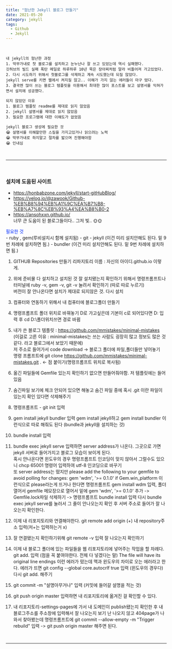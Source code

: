 ```yaml
---
title: "험난한 Jekyll 블로그 만들기"
date: 2021-05-20
category: jekyll
tags:
  - Github
  - Jekyll
---
```


<br>


```
내 jekyll의 험난한 과정
1. 막무가내로 첫 블로그를 설치하고 눈누난나 잘 쓰고 있었는데 역시 실패했다.   
깃허브의 빌드 실패 폭탄 메일로 하루하루 10년 묵은 장아찌처럼 말라 비틀어져 가고있었다. 
2. 다시 시도하기 위해서 첫블로그를 삭제하고 계속 시도했는데 되질 않았다. 
jekyll serve를 키면 웹에서 켜지질 않고.. 이해가 가지 않는 에러들이 마구 떴다.
3. 결국엔 많이 쓰는 블로그 템플릿을 이용해서 최대한 많이 포스트를 보고 설명서를 익혀가면서 설치에 성공했다. 

되지 않았던 이유
1. 블로그 템플릿 readme를 제대로 읽지 않았음
2. jekyll 설명서를 제대로 읽지 않았음
3. 필요한 프로그램에 대한 이해도가 없었음 

jekyll 블로그 생성에 필요한 것
😭 설명서를 이해할만한 스킬을 가지고있거나 읽으려는 노력
😭 막무가내로 하지말고 절차를 밟으며 진행해야함
😭 인내심
```
<br>

---

<br>

### 설치에 도움된 사이트   
- <https://honbabzone.com/jekyll/start-gitHubBlog/>
- <https://velog.io/@zawook/Github-%EB%B8%94%EB%A1%9C%EA%B7%B8-%EB%A7%8C%EB%93%A4%EA%B8%B0-2>  
- <https://ansohxxn.github.io/>  
너무 큰 도움이 된 블로그들이다.. 그저 빛.. 🌞🌞


<div style="color: #002BFF;"> 필요한 것 </div>
- ruby , gem(루비설치시 함께 설치됨)
- git
- jekyll (이건 미리 설치안해도 된다. 밑 9번 차례에 설치하면 됨.)
- bundler (이건 미리 설치안해도 된다. 밑 9번 차례에 설치하면 됨.)


1. GITHUB Repositories 만들기 리파지토리 이름 : 자신의 아이디.github.io 이렇게. 

2. 위에 준비물 다 설치하고 설치된 것 잘 설치됐는지 확인하기 위해서 
명령프롬프트나 터미널에 ruby -v, gem -v, git -v 눌려서 확인하기 (따로 따로 누르기)  
버전이 잘 안나온다면 설치가 제대로 되지않은 것. 다시 설치

3. 컴퓨터와 연동하기 위해서 내 컴퓨터에 블로그폴더 만들기

4. 명령프롬프트 폴더 위치로 바꿔놓기 D로 가고싶은데 기본이 c로 되어있다면 D: 입력 후 
cd D:\폴더위치쓰면 경로 바뀜

5. 내가 쓴 블로그 템플릿 : <https://github.com/mmistakes/minimal-mistakes>   
(이걸로 고른 이유 : minimal-mistakes는 쓰는 사람도 굉장히 많고 정보도 많은 것 같다. 라고 블로그에서 보았기 때문에)  
저 주소로 들어가서 code download -> 블로그 폴더에 파일,폴더들만 넣어놓기  
명령 프롬프트에 git clone https://github.com/mmistakes/minimal-mistakes.git . <- 점 붙이기(명령프롬프트 위치로 복사됨)

6. 옮긴 파일들에 Gemfile 있는지 확인하기 없으면 만들어줘야함. 저 템플릿에는 들어있음

7. 숨긴파일 보기에 체크 안되어 있으면 해놓고 숨긴 파일 중에 혹시 .git 이란 파일이 있는지 확인 있다면 삭제해주기

8. 명령프롬프트 - git init 입력

9. gem install jekyll bundler 입력 gem install jekyll하고 gem install bundler 이런식으로 따로 해줘도 된다 (bundle과 jekyll을 설치하는 것)

10. bundle install 입력

11. bundle exec jekyll serve 입력하면 server address가 나온다. 그곳으로 가면 jekyll 서버로 들어가지고 블로그 모습이 보이게 된다.  
혹시 안나온다면 윈도우의 경우 명령프롬프트 인코딩이 맞지 않아서 그럴수도 있으니 chcp 65001 명령어 입력하여 utf-8 인코딩으로 바꾸기  
또 server address는 떴지만 please add the following to your gemfile to avoid polling for changes: gem 'wdm', '>= 0.1.0' if Gem.win_platform 이런식으로 please라는게 뜨거나 한다면 명령프롬프트 gem install wdm 입력, 폴더 열어서 gemfile 메모장으로 열어서 밑에 gem 'wdm', '>= 0.1.0' 추가 -> Gemfile.lock파일 삭제하기 -> 명령프롬프트 bundle install 입력 
다시 bundle exec jekyll serve를 눌러서 그 줄이 안나오는지 확인 후 서버 주소로 들어가 잘 나오는지 확인한다. 

13. 이제 내 리포지토리와 연결해야한다.
git remote add origin (+) 내 repository주소 입력(저+는 입력하는거 x)

14. 잘 연결됐는지 확인하기위해 git remote -v 입력 잘 나오는지 확인하기

15. 이제 내 블로그 폴더에 있는 파일들을 웹 리포지토리에 넣어주는 작업을 할 차례다.
git add. 입력 (점을 꼭 붙여야한다. 전체 다 넣겠다는 말)
The file will have its original line endings 이런 에러가 떴는데 맥과 윈도우의 차이로 오는 에러라고 한다. 에러가 뜨면 git config --global core.autocrlf true 입력 (윈도우의 경우다)
다시 git add. 해주기

16. git commit -m "설명아무거나" 입력 (커밋에 들어갈 설명을 적는 것)

17. git push origin master 입력하면 내 리포지토리에 옮겨진 걸 확인할 수 있다.

18. 내 리포지토리-settings-pages에 가서 내 도메인이 publish됐는지 확인한 후 
내 블로그주소를 주소창에 입력해서 잘 나오는지 보기
난 나오지 않고 404page가 나와서 찾아봤는데 
명령프롬프트에 git commit --allow-empty -m "Trigger rebuild" 입력 -> git push origin master 해주면 된다. 

<br>

---

<br>


